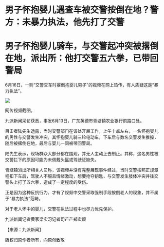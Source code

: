 # 男子怀抱婴儿遇查车被交警按倒在地？警方：未暴力执法，他先打了交警

# 男子怀抱婴儿骑车，与交警起冲突被撂倒在地，派出所：他打交警五六拳，已带回警局

6月16日，一则“交警查车时撂倒抱婴儿男子”的视频在网上热传，有人质疑这是“暴力执法”。

![](https://inews.gtimg.com/om_bt/OR_HIzmyLpnb9do2-jrbdIS76mwozSgjNlRvgWAVXf_y0AA/1000)

网传视频截图。

九派新闻采访获悉，事发6月13日，广东英德市青塘镇农业银行前路口处。

目击者陆先生透露，当时交警部门在该处开展工作，上午十点左右，一名怀抱婴儿的男性与交警发生冲突，其怀抱婴儿骑三轮电动车，下车后与数名交警发生推搡，随后被撂倒在地，最后与婴儿一同被带回警局。

陆先生表示，现场群众大部分都在围观，并无人主动上去制止。其称，这名男性被交警拦下的原因可能为未佩戴头盔或驾驶证缺失。

青塘镇派出所相关人员称，该视频并没有完整展现事件经过，当时交警按照正规章程扣下车后，驾驶人不服且情绪激动，想要抢夺钥匙，与交警发生肢体冲突并往交警头上打了五六拳，造成了一定程度的受伤。

正是因为这种反抗行为，才有了视频中交警采取强制手段按倒老人的现象，并不属于“暴力执法”范畴。

对于老人怀中的婴儿，交警在执法过程中也尽力优先保护。

九派新闻记者黄家梁实习记者司芒芒郑宏颖

【来源：九派新闻】

版权归原作者所有，向原创致敬

